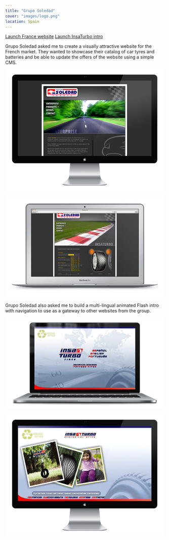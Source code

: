 ```yaml
---
title: "Grupo Soledad"
cover: "images/logo.png"
location: Spain
---
```


<p class="work-links">
<a class="btn icon icon-external" href="http://work.joanmira.com/webs/gruposoledad/francia/" target="_blank">Launch France website</a>
<a class="btn icon icon-external" href="http://work.joanmira.com/webs/gruposoledad/insaturbo/" target="_blank">Launch InsaTurbo intro</a>
</p>

Grupo Soledad asked me to create a visually attractive website for the French market. They wanted to showcase their catalog of car tyres and batteries and be able to update the offers of the website using a simple CMS.

![](./images/1.jpg)

![](./images/2.jpg)

Grupo Soledad also asked me to build a multi-lingual animated Flash intro with navigation to use as a gateway to other websites from the group.

![](./images/3.jpg)

![](./images/4.jpg)
